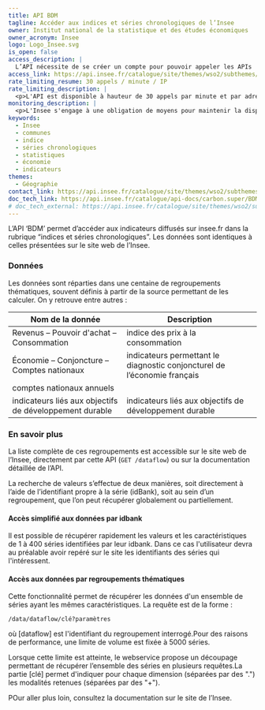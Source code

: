 ```yaml
---
title: API BDM
tagline: Accéder aux indices et séries chronologiques de l’Insee
owner: Institut national de la statistique et des études économiques
owner_acronym: Insee
logo: Logo_Insee.svg
is_open: false
access_description: |
  L’API nécessite de se créer un compte pour pouvoir appeler les APIs
access_link: https://api.insee.fr/catalogue/site/themes/wso2/subthemes/insee/pages/sign-up.jag
rate_limiting_resume: 30 appels / minute / IP
rate_limiting_description: |
  <p>L'API est disponible à hauteur de 30 appels par minute et par adresse IP.</p>
monitoring_description: |
  <p>L'Insee s'engage à une obligation de moyens pour maintenir la disponibilité du service 99,5 % du temps mensuel, apprécié au terme de chaque mois. </p>
keywords:
  - Insee
  - communes
  - indice
  - séries chronologiques
  - statistiques
  - économie
  - indicateurs
themes:
  - Géographie
contact_link: https://api.insee.fr/catalogue/site/themes/wso2/subthemes/insee/pages/help.jag#contact
doc_tech_link: https://api.insee.fr/catalogue/api-docs/carbon.super/BDM/V1?envName=Production%20and%20Sandbox
# doc_tech_external: https://api.insee.fr/catalogue/site/themes/wso2/subthemes/insee/pages/item-info.jag?name=BDM&version=V1&provider=insee
---
```


L’API ‘BDM’ permet d’accéder aux indicateurs diffusés sur insee.fr dans la rubrique “indices et séries chronologiques”. Les données sont identiques à celles présentées sur le site web de l’Insee.

### Données

Les données sont réparties dans une centaine de regroupements thématiques, souvent définis à partir de la source permettant de les calculer. On y retrouve entre autres :

| Nom de la donnée                                        | Description                                                              |
| ------------------------------------------------------- | ------------------------------------------------------------------------ |
| Revenus – Pouvoir d'achat – Consommation                | indice des prix à la consommation                                        |
| Économie – Conjoncture – Comptes nationaux              | indicateurs permettant le diagnostic conjoncturel de l’économie français |
| comptes nationaux annuels                               |                                                                          |
| indicateurs liés aux objectifs de développement durable | indicateurs liés aux objectifs de développement durable                  |

### En savoir plus

La liste complète de ces regroupements est accessible sur le <External href="https://www.insee.fr/fr/statistiques/3530678">site web de l’Insee</External>, directement par cette API (`GET /dataflow`) ou <External href="https://api.insee.fr/catalogue/site/themes/wso2/subthemes/insee/pages/item-info.jag?name=BDM&version=V1&provider=insee#!/Regroupements_thematiques/get_data_dataflow">sur la documentation détaillée de l’API</External>.

La recherche de valeurs s’effectue de deux manières, soit directement à l’aide de l’identifiant propre à la série (idBank), soit au sein d’un regroupement, que l’on peut récupérer globalement ou partiellement.

#### Accès simplifié aux données par idbank

Il est possible de récupérer rapidement les valeurs et les caractéristiques de 1 à 400 séries identifiées par leur idbank. Dans ce cas l'utilisateur devra au préalable avoir repéré sur le site les identifiants des séries qui l'intéressent.

#### Accès aux données par regroupements thématiques

Cette fonctionnalité permet de récupérer les données d'un ensemble de séries ayant les mêmes caractéristiques. La requête est de la forme :

`/data/dataflow/clé?paramètres`

où [dataflow] est l'identifiant du regroupement interrogé.Pour des raisons de performance, une limite de volume est fixée à 5000 séries.

Lorsque cette limite est atteinte, le webservice propose un découpage permettant de récupérer l’ensemble des séries en plusieurs requêtes.La partie [clé] permet d'indiquer pour chaque dimension (séparées par des ".") les modalités retenues (séparées par des "+").

POur aller plus loin, consultez la documentation sur le <External href="https://api.insee.fr/catalogue/site/themes/wso2/subthemes/insee/pages/item-info.jag?name=BDM&version=V1&provider=insee#!/Regroupements_thematiques/get_data_dataflow">site de l’Insee</External>.
